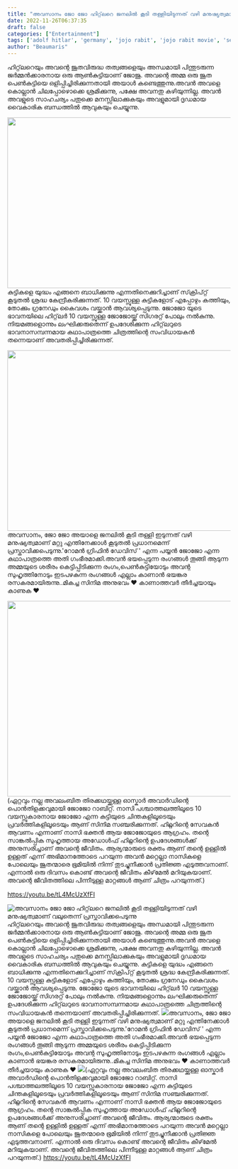 ```yaml
---
title: "അവസാനം ജോ ജോ ഹിറ്റ്‌ലറെ ജനലിൽ കൂടി തള്ളിയിടുന്നത് വഴി മനുഷ്യത്വമാണ് വലുതെന്ന് പ്രസ്താവിക്കപെടുന്നു"
date: 2022-11-26T06:37:35
draft: false
categories: ["Entertainment"]
tags: ['adolf hitlar', 'germany', 'jojo rabit', 'jojo rabit movie', 'second world war']
author: "Beaumaris"
---
```


ഹിറ്റ്‌ലറെയും അവന്റെ ജൂതവിരുദ്ധ തത്വങ്ങളെയും അന്ധമായി പിന്തുടരുന്ന ജർമ്മൻക്കാരനായ ഒരു ആൺകുട്ടിയാണ് ജോജു. അവന്റെ അമ്മ ഒരു ജൂത പെൺകുട്ടിയെ ഒളിപ്പിച്ചിരിക്കുന്നതായി അയാൾ കണ്ടെത്തുന്നു.അവൻ അവളെ കൊല്ലാൻ ചിലപ്പോഴൊക്കെ ശ്രമിക്കുന്നു, പക്ഷേ അവനതു കഴിയുന്നില്ല. അവൻ അവളുടെ സാഹചര്യം പതുക്കെ മനസ്സിലാക്കുകയും അവളുമായി ദൃഡമായ വൈകാരിക ബന്ധത്തിൽ ആവുകയും ചെയ്യുന്നു.

<img class="wp-image-363727 aligncenter" src="https://cdn.boolokam.com/articles/2022/11/Jojo-Rabbit-critica-300x177.jpg" alt="" width="653" height="385" />കുട്ടികളെ യുദ്ധം എങ്ങനെ ബാധിക്കുന്നു എന്നതിനെക്കുറിച്ചാണ് സ്‌ക്രിപ്റ്റ് കൂടുതൽ ശ്രദ്ധ കേന്ദ്രീകരിക്കുന്നത്. 10 വയസ്സുള്ള കുട്ടികളോട് എപ്പോഴും കത്തിയും, തോക്കും ഗ്രനേഡും കൈവശം വയ്ക്കാൻ ആവശ്യപ്പെടുന്നു. ജോജോ യുടെ ഭാവനയിലെ ഹിറ്റ്‌ലർ 10 വയസ്സുള്ള ജോജോയ്ക്ക് സിഗരറ്റ് പോലും നൽകുന്നു. നിയമങ്ങളൊന്നും ലംഘിക്കരുതെന്ന് ഉപദേശിക്കുന്ന ഹിറ്റ്‌ലറുടെ ഭാവനാസമ്പന്നമായ കഥാപാത്രത്തെ ചിത്രത്തിന്റെ സംവിധായകൻ തന്നെയാണ് അവതരിപ്പിച്ചിരിക്കുന്നത്.

<img class="wp-image-363728 aligncenter" src="https://cdn.boolokam.com/articles/2022/11/jojo-1-300x169.jpg" alt="" width="722" height="407" />അവസാനം, ജോ ജോ അയാളെ ജനലിൽ കൂടി തള്ളി ഇടുന്നത് വഴി മനുഷ്യത്വമാണ് മറ്റു എന്തിനേക്കാൾ കൂടുതൽ പ്രധാനമെന്ന് പ്രസ്താവിക്കപെടുന്നു.'റോമൻ ഗ്രിഫിൻ ഡേവിസ് ' എന്ന പയ്യൻ ജോജോ എന്ന കഥാപാത്രത്തെ അതി ഗംഭീരമാക്കി.അവൻ ഭയപ്പെടുന്ന രംഗങ്ങൾ തൂങ്ങി ആടുന്ന അമ്മയുടെ ശരീരം കെട്ടിപ്പിടിക്കുന്ന രംഗം,പെൺകുട്ടിയോടും അവന്റ സുഹൃത്തിനോടും ഇടപഴകുന്ന രംഗങ്ങൾ എല്ലാം കാണാൻ ഭയങ്കര രസകരമായിരുന്നു..മികച്ച സിനിമ അനുഭവം ❤️ കാണാത്തവർ തീർച്ചയായും കാണുക ❤️

<img class="wp-image-363729 aligncenter" src="https://cdn.boolokam.com/articles/2022/11/fwffff-300x169.jpg" alt="" width="783" height="441" />(ഏറ്റവും നല്ല അവലംബിത തിരക്കഥയ്ക്കുള്ള ഓസ്കാർ അവാർഡിന്റെ പൊൻതിളക്കവുമായി ജോജോ റാബിറ്റ്. നാസി പശ്ചാത്തലത്തിലൂടെ 10 വയസ്സുകാരനായ ജോജോ എന്ന കുട്ടിയുടെ ചിന്തകളിലൂടെയും പ്രവർത്തികളിലൂടെയും ആണ് സിനിമ സഞ്ചരിക്കുന്നത്. ഹിറ്റ്ലറിന്റെ സേവകൻ ആവണം എന്നാണ് നാസി ഭക്തൻ ആയ ജോജോയുടെ ആഗ്രഹം. തന്റെ സാങ്കൽപ്പിക സുഹൃത്തായ അഡോൾഫ് ഹിറ്റ്ലറിന്റെ ഉപദേശങ്ങൾക്ക് അനുസരിച്ചാണ് അവന്റെ ജീവിതം. ആര്യന്മാരുടെ രക്തം ആണ് തന്റെ ഉള്ളിൽ ഉള്ളത് എന്ന് അഭിമാനത്തോടെ പറയുന്ന അവൻ മറ്റെല്ലാ നാസികളെ പോലെയും ജൂതന്മാരെ ഭൂമിയിൽ നിന്ന് തുടച്ചുനീക്കാൻ പ്രതിജ്ഞ എടുത്തവനാണ്. എന്നാൽ ഒരു ദിവസം കൊണ്ട് അവന്റെ ജീവിതം കീഴ്‌മേൽ മറിയുകയാണ്. അവന്റെ ജീവിതത്തിലെ പിന്നീടുള്ള മാറ്റങ്ങൾ ആണ് ചിത്രം പറയുന്നത്.)

https://youtu.be/tL4McUzXfFI


![അവസാനം ജോ ജോ ഹിറ്റ്‌ലറെ ജനലിൽ കൂടി തള്ളിയിടുന്നത് വഴി മനുഷ്യത്വമാണ് വലുതെന്ന് പ്രസ്താവിക്കപെടുന്നു](https://cdn.boolokam.com/articles/2022/11/Jojo-Rabbit-critica-300x177.jpg)ഹിറ്റ്‌ലറെയും അവന്റെ ജൂതവിരുദ്ധ തത്വങ്ങളെയും അന്ധമായി പിന്തുടരുന്ന ജർമ്മൻക്കാരനായ ഒരു ആൺകുട്ടിയാണ് ജോജു. അവന്റെ അമ്മ ഒരു ജൂത പെൺകുട്ടിയെ ഒളിപ്പിച്ചിരിക്കുന്നതായി അയാൾ കണ്ടെത്തുന്നു.അവൻ അവളെ കൊല്ലാൻ ചിലപ്പോഴൊക്കെ ശ്രമിക്കുന്നു, പക്ഷേ അവനതു കഴിയുന്നില്ല. അവൻ അവളുടെ സാഹചര്യം പതുക്കെ മനസ്സിലാക്കുകയും അവളുമായി ദൃഡമായ വൈകാരിക ബന്ധത്തിൽ ആവുകയും ചെയ്യുന്നു. കുട്ടികളെ യുദ്ധം എങ്ങനെ ബാധിക്കുന്നു എന്നതിനെക്കുറിച്ചാണ് സ്‌ക്രിപ്റ്റ് കൂടുതൽ ശ്രദ്ധ കേന്ദ്രീകരിക്കുന്നത്. 10 വയസ്സുള്ള കുട്ടികളോട് എപ്പോഴും കത്തിയും, തോക്കും ഗ്രനേഡും കൈവശം വയ്ക്കാൻ ആവശ്യപ്പെടുന്നു. ജോജോ യുടെ ഭാവനയിലെ ഹിറ്റ്‌ലർ 10 വയസ്സുള്ള ജോജോയ്ക്ക് സിഗരറ്റ് പോലും നൽകുന്നു. നിയമങ്ങളൊന്നും ലംഘിക്കരുതെന്ന് ഉപദേശിക്കുന്ന ഹിറ്റ്‌ലറുടെ ഭാവനാസമ്പന്നമായ കഥാപാത്രത്തെ ചിത്രത്തിന്റെ സംവിധായകൻ തന്നെയാണ് അവതരിപ്പിച്ചിരിക്കുന്നത്. ![](https://cdn.boolokam.com/articles/2022/11/jojo-1-300x169.jpg)അവസാനം, ജോ ജോ അയാളെ ജനലിൽ കൂടി തള്ളി ഇടുന്നത് വഴി മനുഷ്യത്വമാണ് മറ്റു എന്തിനേക്കാൾ കൂടുതൽ പ്രധാനമെന്ന് പ്രസ്താവിക്കപെടുന്നു.'റോമൻ ഗ്രിഫിൻ ഡേവിസ് ' എന്ന പയ്യൻ ജോജോ എന്ന കഥാപാത്രത്തെ അതി ഗംഭീരമാക്കി.അവൻ ഭയപ്പെടുന്ന രംഗങ്ങൾ തൂങ്ങി ആടുന്ന അമ്മയുടെ ശരീരം കെട്ടിപ്പിടിക്കുന്ന രംഗം,പെൺകുട്ടിയോടും അവന്റ സുഹൃത്തിനോടും ഇടപഴകുന്ന രംഗങ്ങൾ എല്ലാം കാണാൻ ഭയങ്കര രസകരമായിരുന്നു..മികച്ച സിനിമ അനുഭവം ❤️ കാണാത്തവർ തീർച്ചയായും കാണുക ❤️ ![](https://cdn.boolokam.com/articles/2022/11/fwffff-300x169.jpg)(ഏറ്റവും നല്ല അവലംബിത തിരക്കഥയ്ക്കുള്ള ഓസ്കാർ അവാർഡിന്റെ പൊൻതിളക്കവുമായി ജോജോ റാബിറ്റ്. നാസി പശ്ചാത്തലത്തിലൂടെ 10 വയസ്സുകാരനായ ജോജോ എന്ന കുട്ടിയുടെ ചിന്തകളിലൂടെയും പ്രവർത്തികളിലൂടെയും ആണ് സിനിമ സഞ്ചരിക്കുന്നത്. ഹിറ്റ്ലറിന്റെ സേവകൻ ആവണം എന്നാണ് നാസി ഭക്തൻ ആയ ജോജോയുടെ ആഗ്രഹം. തന്റെ സാങ്കൽപ്പിക സുഹൃത്തായ അഡോൾഫ് ഹിറ്റ്ലറിന്റെ ഉപദേശങ്ങൾക്ക് അനുസരിച്ചാണ് അവന്റെ ജീവിതം. ആര്യന്മാരുടെ രക്തം ആണ് തന്റെ ഉള്ളിൽ ഉള്ളത് എന്ന് അഭിമാനത്തോടെ പറയുന്ന അവൻ മറ്റെല്ലാ നാസികളെ പോലെയും ജൂതന്മാരെ ഭൂമിയിൽ നിന്ന് തുടച്ചുനീക്കാൻ പ്രതിജ്ഞ എടുത്തവനാണ്. എന്നാൽ ഒരു ദിവസം കൊണ്ട് അവന്റെ ജീവിതം കീഴ്‌മേൽ മറിയുകയാണ്. അവന്റെ ജീവിതത്തിലെ പിന്നീടുള്ള മാറ്റങ്ങൾ ആണ് ചിത്രം പറയുന്നത്.) https://youtu.be/tL4McUzXfFI
